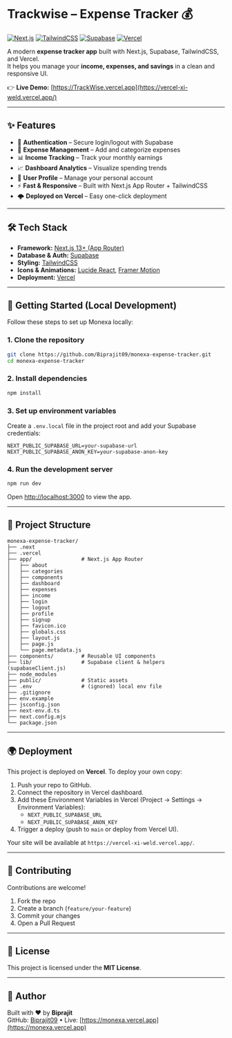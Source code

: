 # Trackwise – Expense Tracker 💰

[![Next.js](https://img.shields.io/badge/Next.js-13+-black?logo=next.js)](https://nextjs.org/)
[![TailwindCSS](https://img.shields.io/badge/TailwindCSS-3.x-38B2AC?logo=tailwind-css)](https://tailwindcss.com/)
[![Supabase](https://img.shields.io/badge/Supabase-Database-3ECF8E?logo=supabase)](https://supabase.com/)
[![Vercel](https://img.shields.io/badge/Deployed%20on-Vercel-black?logo=vercel)](https://monexa.vercel.app)

A modern **expense tracker app** built with Next.js, Supabase, TailwindCSS, and Vercel.  
It helps you manage your **income, expenses, and savings** in a clean and responsive UI.  

👉 **Live Demo:** [https://TrackWise.vercel.app](https://vercel-xi-weld.vercel.app/)

---

## ✨ Features

- 🔐 **Authentication** – Secure login/logout with Supabase  
- 💸 **Expense Management** – Add and categorize expenses  
- 📊 **Income Tracking** – Track your monthly earnings  
- 📈 **Dashboard Analytics** – Visualize spending trends  
- 👤 **User Profile** – Manage your personal account  
- ⚡ **Fast & Responsive** – Built with Next.js App Router + TailwindCSS  
- 🌩️ **Deployed on Vercel** – Easy one-click deployment  

---

## 🛠️ Tech Stack

- **Framework:** [Next.js 13+ (App Router)](https://nextjs.org/)  
- **Database & Auth:** [Supabase](https://supabase.com/)  
- **Styling:** [TailwindCSS](https://tailwindcss.com/)  
- **Icons & Animations:** [Lucide React](https://lucide.dev/), [Framer Motion](https://www.framer.com/motion/)  
- **Deployment:** [Vercel](https://vercel.com/)  

---

## 🚀 Getting Started (Local Development)

Follow these steps to set up Monexa locally:

### 1. Clone the repository
```bash
git clone https://github.com/Biprajit09/monexa-expense-tracker.git
cd monexa-expense-tracker
```

### 2. Install dependencies
```bash
npm install
```

### 3. Set up environment variables
Create a `.env.local` file in the project root and add your Supabase credentials:

```env
NEXT_PUBLIC_SUPABASE_URL=your-supabase-url
NEXT_PUBLIC_SUPABASE_ANON_KEY=your-supabase-anon-key
```


### 4. Run the development server
```bash
npm run dev
```

Open [http://localhost:3000](http://localhost:3000) to view the app.

---

## 📂 Project Structure

```
monexa-expense-tracker/
├── .next
├── .vercel
├── app/                # Next.js App Router
│   ├── about
│   ├── categories
│   ├── components
│   ├── dashboard
│   ├── expenses
│   ├── income
│   ├── login
│   ├── logout
│   ├── profile
│   ├── signup
│   ├── favicon.ico
│   ├── globals.css
│   ├── layout.js
│   ├── page.js
│   └── page.metadata.js
├── components/         # Reusable UI components
├── lib/                # Supabase client & helpers (supabaseClient.js)
├── node_modules
├── public/             # Static assets
├── .env                # (ignored) local env file
├── .gitignore
├── env.example
├── jsconfig.json
├── next-env.d.ts
├── next.config.mjs
└── package.json
```

---

## 🌍 Deployment

This project is deployed on **Vercel**. To deploy your own copy:

1. Push your repo to GitHub.
2. Connect the repository in Vercel dashboard.
3. Add these Environment Variables in Vercel (Project → Settings → Environment Variables):
   - `NEXT_PUBLIC_SUPABASE_URL`
   - `NEXT_PUBLIC_SUPABASE_ANON_KEY`
4. Trigger a deploy (push to `main` or deploy from Vercel UI).

Your site will be available at `https://vercel-xi-weld.vercel.app/`.

---

## 🤝 Contributing

Contributions are welcome!  
1. Fork the repo  
2. Create a branch (`feature/your-feature`)  
3. Commit your changes  
4. Open a Pull Request

---

## 📜 License

This project is licensed under the **MIT License**.

---

## 👤 Author

Built with ❤️ by **Biprajit**  
GitHub: [Biprajit09](https://github.com/Biprajit09) • Live: [https://monexa.vercel.app](https://monexa.vercel.app)

